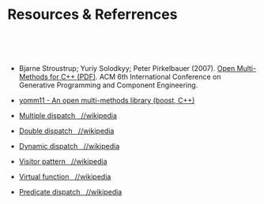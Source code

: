 # Resources & Referrences
&nbsp;  
&nbsp;  
&nbsp;  
- Bjarne Stroustrup; Yuriy Solodkyy; Peter Pirkelbauer (2007). [Open Multi-Methods for C++ (PDF)](http://www.stroustrup.com/multimethods.pdf).
ACM 6th International Conference on Generative Programming and Component Engineering.  
- [yomm11 - An open multi-methods library (boost, C++)](http://www.yorel.be/mm/)



- [Multiple dispatch &nbsp; //wikipedia](http://en.wikipedia.org/wiki/Multiple_dispatch)
- [Double dispatch   &nbsp; //wikipedia](http://en.wikipedia.org/wiki/Double_dispatch)
- [Dynamic dispatch  &nbsp; //wikipedia](http://en.wikipedia.org/wiki/Dynamic_dispatch)
- [Visitor pattern   &nbsp; //wikipedia](http://en.wikipedia.org/wiki/Visitor_pattern)
- [Virtual function  &nbsp; //wikipedia](http://en.wikipedia.org/wiki/Virtual_function)
- [Predicate dispatch &nbsp; //wikipedia](http://en.wikipedia.org/wiki/Predicate_dispatch)
